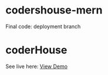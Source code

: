 # codershouse-mern

Final code: deployment branch
# coderHouse
See live here: <a href="https://ultralord.me/">View Demo</a>
